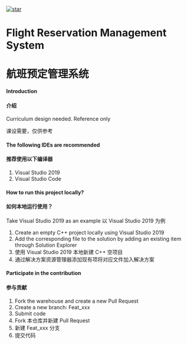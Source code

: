 [![star](https://gitee.com/UnbalancedCat/FRMS/badge/star.svg?theme=dark)](https://gitee.com/UnbalancedCat/FRMS/stargazers)
# Flight Reservation Management System
# 航班预定管理系统

#### Introduction
#### 介绍

Curriculum design needed. Reference only

课设需要，仅供参考

#### The following IDEs are recommended
#### 推荐使用以下编译器

1.  Visual Studio 2019
2.  Visual Studio Code

#### How to run this project locally?
#### 如何本地运行使用？

Take Visual Studio 2019 as an example
以 Visual Studio 2019 为例

1. Create an empty C++ project locally using Visual Studio 2019
2. Add the corresponding file to the solution by adding an existing item through Solution Explorer
1. 使用  Visual Studio 2019 本地新建 C++ 空项目
2. 通过解决方案资源管理器添加现有项将对应文件加入解决方案

#### Participate in the contribution
#### 参与贡献

1.  Fork the warehouse and create a new Pull Request
2.  Create a new branch: Feat_xxx
3.  Submit code
1.  Fork 本仓库并新建 Pull Request
2.  新建 Feat_xxx 分支
3.  提交代码